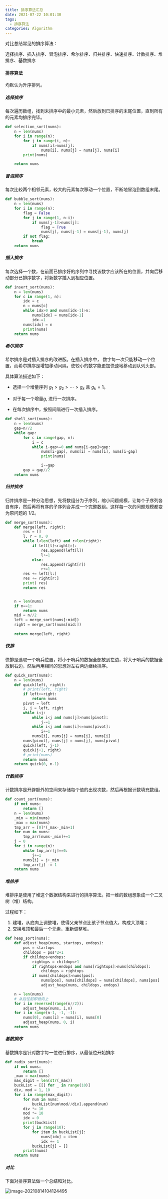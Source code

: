 ```yaml
---
title: 排序算法汇总
date: 2021-07-22 10:01:30
tags:
  - 排序算法
categories: Algorithm
---
```


对比总结常见的排序算法：

选择排序、插入排序、冒泡排序、希尔排序、归并排序、快速排序、计数排序、堆排序、基数排序

<!--more-->

#### 排序算法

均默认为升序排列。

##### 选择排序

每次遍历数组，找到未排序中的最小元素，然后放到已排序的末尾位置，直到所有的元素均排序完毕。

```python
def selection_sort(nums):
    n = len(nums)
    for i in range(n):
        for j in range(i, n):
            if nums[i]>nums[j]:
                nums[i], nums[j] = nums[j], nums[i]
        print(nums)

    return nums
```

##### 冒泡排序

每次比较两个相邻元素，较大的元素每次移动一个位置，不断地冒泡到数组末尾。

```python
def bubble_sort(nums):
    n = len(nums)
    for i in range(n):
        flag = False
        for j in range(1, n-i):
            if nums[j-1]>nums[j]:
                flag = True
                nums[j], nums[j-1] = nums[j-1], nums[j]
        if not flag:
            break
    return nums
```

##### 插入排序

每次选择一个数，在前面已排序好的序列中寻找该数字应该所在的位置，并向后移动部分已排序数字，将新数字插入到相应位置。

```python
def insert_sort(nums):
    n = len(nums)
    for c in range(1, n):
        idx = c
        n = nums[c]
        while idx>0 and nums[idx-1]>n:
            nums[idx] = nums[idx-1]
            idx-=1
        nums[idx] = n
        print(nums)
    return nums
```

##### 希尔排序

希尔排序是对插入排序的改进版。在插入排序中， 数字每一次只能移动一个位置，而希尔排序是增加移动间隔，使较小的数字能更加快速地移动到队列头部。

具体算法描述如下：

- 选择一个增量序列 $g_1 > g_2>\cdots> g_k$ 且 $g_k=1$。

- 对于每一个增量$g$, 进行一次排序。
- 在每次排序中，按照间隔进行一次插入排序。

```python
def shell_sort(nums):
    n = len(nums)
    gap=n//2
    while gap:
        for c in range(gap, n):
            i = c
            while i-gap>=0 and nums[i-gap]>gap:
                nums[i-gap], nums[i] = nums[i], nums[i-gap]
                print(nums)

                i-=gap
        gap = gap//2
    return nums
```

##### 归并排序

归并排序是一种分治思想，先将数组分为子序列，缩小问题规模，让每个子序列各自有序，然后再将有序的子序列合并成一个完整数组。这样每一次的问题规模都变为原问题的 1/2。

```python
def merge_sort(nums):
    def merge(left, right):
        res = []
        l, r = 0, 0
        while l<len(left) and r<len(right):
            if left[l]<right[r]:
                res.append(left[l])
                l+=1
            else:
                res.append(right[r])
                r+=1
        res += left[l:]
        res += right[r:]
        print( res)
        return res


    n = len(nums)
    if n==1:
        return nums
    mid = n//2
    left = merge_sort(nums[:mid])
    right = merge_sort(nums[mid:])
    
    return merge(left, right)
```

##### 快排

快排是选取一个哨兵位置，将小于哨兵的数据全部放到左边，将大于哨兵的数据全放到右边，然后再用相同的思想对左右两边继续排序。

```python
def quick_sort(nums):
    n = len(nums)
    def quick(left, right):
        # print(left, right)
        if left>=right:
            return nums
        pivot = left
        i, j = left, right
        while i<j:
            while i<j and nums[j]>nums[pivot]:
                j-=1
            while i<j and nums[i]<=nums[pivot]:
                i+=1
            nums[i], nums[j] = nums[j], nums[i]
        nums[pivot], nums[j] = nums[j], nums[pivot]
        quick(left, j-1)
        quick(j+1, right)
        # print(nums)
        return nums
    return quick(0, n-1)
```

##### 计数排序

计数排序是开辟额外的空间来存储每个值的出现次数，然后再根据计数填充数组。

```python
def count_sort(nums):
    if not nums:
        return []
    n = len(nums)
    _min = min(nums)
    _max = max(nums)
    tmp_arr = [0]*(_max-_min+1)
    for num in nums:
        tmp_arr[nums-_min]+=1
    j = 0
    for i in range(n):
        while tmp_arr[j]==0:
            j+=1
        nums[i] = j+_min
        tmp_arr[j] -= 1
    return nums 

```

##### 堆排序

堆排序是使用了堆这个数据结构来进行的排序算法。把一维的数组想象成一个二叉树（堆）结构。

过程如下：

1. 建堆，从底向上调整堆，使得父亲节点比孩子节点值大，构成大顶堆；
2. 交换堆顶和最后一个元素，重新调整堆。

```python
def heap_sort(nums):
    def adjust_heap(nums, startops, endops):
        pos = startops
        childops = pos*2+1
        if childops<endops:
            rightops = childops+1
            if rightops<endops and nums[rightops]>nums[childops]:
                childops = rightops
            if nums[childops]>nums[pos]:
                nums[pos], nums[childops] = nums[childops], nums[pos]
                adjust_heap(nums, childops, endops)

    n = len(nums)
    # 从后往前即低向上
    for i in reversed(range(n//2)):
        adjust_heap(nums, i,n)
    for i in range(n-1, -1, -1):
        nums[0], nums[i] = nums[i], nums[0]
        adjust_heap(nums, 0, i)
    return nums

```

##### 基数排序

基数排序是针对数字每一位进行排序，从最低位开始排序

```python
def radix_sort(nums):
    if not nums:
        return []
    _max = max(nums)
    max_digit = len(str(_max))
    buckList = [[] for _ in range(10)]
    div, mod = 1, 10
    for i in range(max_digit):
        for num in nums:
            buckList[num%mod//div].append(num)
        div *= 10
        mod *= 10
        idx = 0
        print(buckList)
        for j in range(10):
            for item in buckList[j]:
                nums[idx] = item
                idx += 1
            buckList[j] = []
        print(nums)
    return nums
```



##### 对比

下面对排序算法做一个总结和对比。

![image-20210814104124495](https://gitee.com/MyTypora/typorapic/raw/master/img/20210814104124.png)